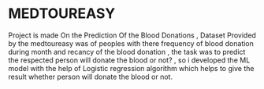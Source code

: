 # MEDTOUREASY
Project is made On the Prediction Of the Blood Donations ,
Dataset Provided by the medtoureasy was of peoples with there frequency of blood donation during month and recancy of the blood donation , 
the task was to predict the respected person will donate the blood or not? ,
so i developed the ML model with the help of Logistic regression algorithm which helps to give the result whether person will donate the blood or not. 
